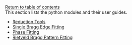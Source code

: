 [Return to table of contents](index.md)<br/>
This section lists the python modules and their user guides.
* [Reduction Tools](UserManual-ReductionTools.md)
* [Single Bragg Edge Fitting](UserManual-SingleBEfit.md)
* [Phase Fitting](UserManual-PhaseFitting.md)
* [Rietveld Bragg Pattern Fitting](UserManual-RietveldFitting.md)